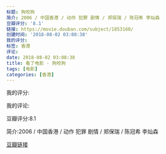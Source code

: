 ```yaml
---
标题: 狗咬狗
简介: 2006 / 中国香港 / 动作 犯罪 剧情 / 郑保瑞 / 陈冠希 李灿森
豆瓣评分: '8.1'
链接: https://movie.douban.com/subject/1853160/
创建时间: '2018-08-02 03:08:38'
我的评分:
标签: 香港
评论:
date: 2018-08-02 03:08:38
title: 看了电影 - 狗咬狗
tags: [电影]
categories: [香港]
---
```


我的评分:

我的评论:

豆瓣评分:8.1

简介:2006 / 中国香港 / 动作 犯罪 剧情 / 郑保瑞 / 陈冠希 李灿森

[豆瓣链接](https://movie.douban.com/subject/1853160/)

